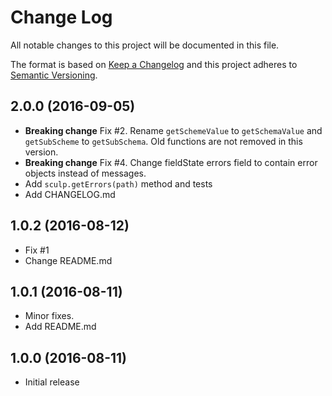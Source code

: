 # Change Log
All notable changes to this project will be documented in this file.

The format is based on [Keep a Changelog](http://keepachangelog.com/) and this project adheres to [Semantic Versioning](http://semver.org/).

## 2.0.0 (2016-09-05)
- **Breaking change** Fix #2. Rename `getSchemeValue` to `getSchemaValue` and `getSubScheme` to `getSubSchema`. Old functions are not removed in this version. 
- **Breaking change** Fix #4. Change fieldState errors field to contain error objects instead of messages.
- Add `sculp.getErrors(path)` method and tests
- Add CHANGELOG.md

## 1.0.2 (2016-08-12)
- Fix #1
- Change README.md

## 1.0.1 (2016-08-11)
- Minor fixes.
- Add README.md

## 1.0.0 (2016-08-11)
- Initial release
